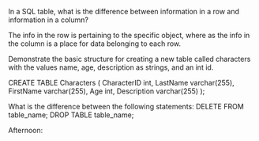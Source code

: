 In a SQL table, what is the difference between information in a row and information in a column?

The info in the row is pertaining to the specific object, where as the info in the column is a place for data belonging to each row.

Demonstrate the basic structure for creating a new table called characters with the values name, age, description as strings, and an int id.

CREATE TABLE Characters (
    CharacterID int,
    LastName varchar(255),
    FirstName varchar(255),
    Age int,
    Description varchar(255)
);

What is the difference between the following statements:
DELETE FROM table_name;
DROP TABLE table_name;


Afternoon: